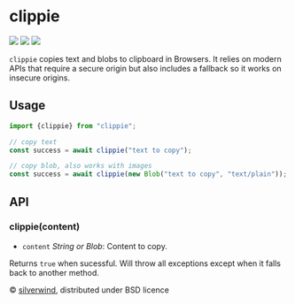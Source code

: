 # clippie
[![](https://img.shields.io/npm/v/clippie.svg?style=flat)](https://www.npmjs.org/package/clippie) [![](https://img.shields.io/npm/dm/clippie.svg)](https://www.npmjs.org/package/clippie) [![](https://img.shields.io/bundlephobia/minzip/clippie.svg)](https://bundlephobia.com/package/clippie)

`clippie` copies text and blobs to clipboard in Browsers. It relies on modern APIs that require a secure origin but also includes a fallback so it works on insecure origins.

## Usage

```js
import {clippie} from "clippie";

// copy text
const success = await clippie("text to copy");

// copy blob, also works with images
const success = await clippie(new Blob("text to copy", "text/plain"));
```

## API
### clippie(content)

- `content` *String or Blob*: Content to copy.

Returns `true` when sucessful. Will throw all exceptions except when it falls back to another method.

© [silverwind](https://github.com/silverwind), distributed under BSD licence
